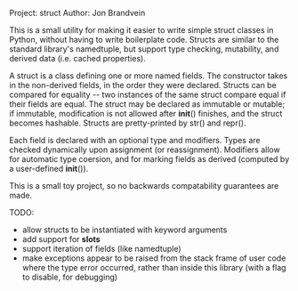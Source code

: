 Project: struct
Author: Jon Brandvein

This is a small utility for making it easier to write simple struct
classes in Python, without having to write boilerplate code. Structs
are similar to the standard library's namedtuple, but support type
checking, mutability, and derived data (i.e. cached properties).

A struct is a class defining one or more named fields. The constructor
takes in the non-derived fields, in the order they were declared.
Structs can be compared for equality -- two instances of the same
struct compare equal if their fields are equal. The struct may be
declared as immutable or mutable; if immutable, modification is not
allowed after __init__() finishes, and the struct becomes hashable.
Structs are pretty-printed by str() and repr().

Each field is declared with an optional type and modifiers. Types
are checked dynamically upon assignment (or reassignment). Modifiers
allow for automatic type coersion, and for marking fields as derived
(computed by a user-defined __init__()). 

This is a small toy project, so no backwards compatability guarantees
are made.


TODO:

- allow structs to be instantiated with keyword arguments
- add support for __slots__
- support iteration of fields (like namedtuple)
- make exceptions appear to be raised from the stack frame of user code
  where the type error occurred, rather than inside this library (with
  a flag to disable, for debugging)
